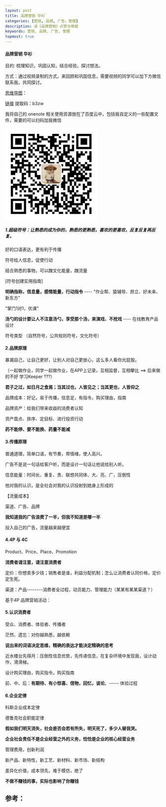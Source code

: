 ```yaml
---
layout: post
title: 品牌营销 华衫
categories: [营销, 品牌, 广告，管理]
description: 读《品牌营销》点赞与唏嘘
keywords: 营销, 品牌, 广告, 管理
topmost: true
---
```




#### 品牌营销 华衫

目的: 梳理知识，巩固认知，结合经验，探讨想法。

方式：通过视频录制的方式，来回顾和巩固信息，需要视频的同学可以加下方微信联系我，共同探讨。

[思维导图](https://www.processon.com/view/link/603b4c3b5653bb36bbe49e59)： 

[链接](https://pan.baidu.com/s/1t1rZcsu4w6Pk3NuwOFmwiA) 
提取码：b3zw

我将自己的 onenote 相关使用资源放在了百度云中，包括我自定义的一些配置文件，需要的可以扫码加我微信

 <img src="/images/posts/2020-12-05-onenote/qrCode.jpg" width = "300" height = "300" alt="图片名称" align=center />


##### 1.超级符号：让熟悉的成为你的，熟悉的更熟悉，喜欢的更喜欢，反复反复再反复。

好的口语表达，更有利于传播

符号给人信息，促使行动

结合熟悉的事物，可以蹭文化能量，蹭流量

[符号创建实用指南]

**明确指称，信息量，感情能量，行动指令** ---- "作业帮、猿辅导、昂立、好未来、新东方"

"掌门1对1，优课"

**汤勺的设计要让人不注意汤勺，享受那个汤，来演戏、不抢戏** ---- 在线教育产品设计

符号类型 （自然符号，公共规则符号，文化符号）



#### 2.品牌原理

暴漏自己，让自己更好，让别人对自己更放心，这么多人看你光屁股。

（一起做作业，同学一起做作业，在APP上记录，互相监督，互相攀比 ==> 后来做的不好 学习Keeper ???）

**君子之过，如日月之食焉；当其过也，人皆见之；当其更也，人皆仰之**

品牌成本：好记，易于传播，信息足，有指令，购买理由，指南

品牌资产：给我们带来收益的消费者认知

资产盘点、排序、定目标、进行投资行动

**药不能停、要不能换、药量不能减**



#### 3.传播原理

普通道理，简单口语，有节奏，带情绪，使人高兴。

广告不是说一句话给客户听，而是设计一句话让他说给别人听。

信息能量：时间长、重复、贵、联想共同体、大、亮、广，压倒性

他对我的认识，是全社会对我的认识投射到她身上形成的

【流量成本】

渠道、广告、品牌

**我知道我的广告浪费了一半，但我不知道是哪一半**

投入自己的广告，流量越来越便宜



#### 4.4P 与 4C

Product、Price、Place、Promotion

**消费者请注意，请注意消费者**

定价：你想卖多少钱；销售者是谁，利益分配机制；怎么让消费者认同价格，定价定生死。

渠道：产品--------消费者全过程，动员能力、管理能力（某某有某某渠道？）

基于4P 品牌营销活动：



#### 5.认识消费者

受众、消费者、体验者、传播者

茫然、遗忘：对你越熟悉，越依赖

**说出来的词语决定思维，精确的表达才能决定精确的思考**

近水楼台先得月：压倒性信息优势，先传递信息，在复杂环境中发现我，设计动作，滑滑梯。

设计购买理由，购买指令，购买指南

前、中、后：**有期待、有小惊喜、信物，回忆，谈论**。----- 体验过程



#### 6.企业定律

科斯企业成本定律

德鲁克社会职能定律

**假如我们明天消失，社会是否会若有所失，明天死了，多少人替我哭。**

**企业社会责任不是企业经营之外的义务，恰恰是企业的核心经营业务**

管理费用，创新利润

新产品、新特性，新工艺、新材料、新市场、新结构

差异化价值，成本领先，难于模仿，绝了

**不做不赚钱的事，实际也影响了你赚钱**










## 参考：

